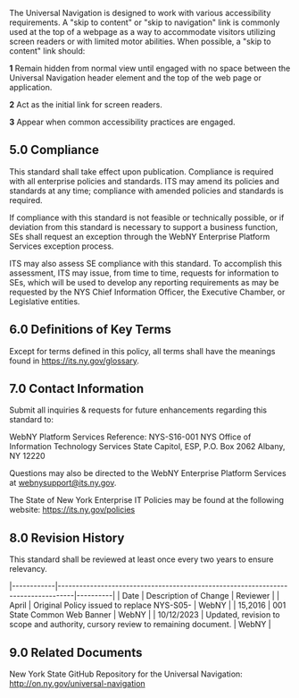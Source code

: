 The Universal Navigation is designed to work with various accessibility requirements. A "skip to content" or "skip to navigation" link is commonly used at the top of a webpage as a way to accommodate visitors utilizing screen readers or with limited motor abilities. When possible, a "skip to content" link should:

**1** Remain hidden from normal view until engaged with no space between the Universal Navigation header element and the top of the web page or application.

**2** Act as the initial link for screen readers.

**3** Appear when common accessibility practices are engaged.

## **5.0 Compliance**

This standard shall take effect upon publication. Compliance is required with all enterprise policies and standards. ITS may amend its policies and standards at any time; compliance with amended policies and standards is required.

If compliance with this standard is not feasible or technically possible, or if deviation from this standard is necessary to support a business function, SEs shall request an exception through the WebNY Enterprise Platform Services exception process.

ITS may also assess SE compliance with this standard. To accomplish this assessment, ITS may issue, from time to time, requests for information to SEs, which will be used to develop any reporting requirements as may be requested by the NYS Chief Information Officer, the Executive Chamber, or Legislative entities.

## **6.0 Definitions of Key Terms**

Except for terms defined in this policy, all terms shall have the meanings found in https://its.ny.gov/glossary.

## **7.0 Contact Information**

Submit all inquiries & requests for future enhancements regarding this standard to:

WebNY Platform Services Reference: NYS-S16-001 NYS Office of Information Technology Services State Capitol, ESP, P.O. Box 2062 Albany, NY 12220

Questions may also be directed to the WebNY Enterprise Platform Services at webnysupport@its.ny.gov.

The State of New York Enterprise IT Policies may be found at the following website: https://its.ny.gov/policies

## **8.0 Revision History**

This standard shall be reviewed at least once every two years to ensure relevancy.

|------------|----------------------------------------------------------------------------------|----------|
| Date       | Description of Change                                                            | Reviewer |
| April      | Original Policy issued to replace NYS-S05-                                       | WebNY    |
| 15,2016    | 001 State Common Web Banner                                                      | WebNY    |
| 10/12/2023 | Updated, revision to scope and authority,  cursory review to remaining document. | WebNY    |

## **9.0 Related Documents**

New York State GitHub Repository for the Universal Navigation: http://on.ny.gov/universal-navigation